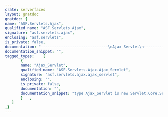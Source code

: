 ```yaml
---
crate: serverfaces
layout: gnatdoc
gnatdoc: {
name: "ASF.Servlets.Ajax",
qualified_name: "ASF.Servlets.Ajax",
signature: "asf.servlets.ajax",
enclosing: "asf.servlets",
is_private: false,
documentation: "------------------------------\nAjax Servlet\n------------------------------\nThe <b>Ajax_Servlet</b> defines a servlet used to process Ajax actions\non ASF bean objects.\nURI have the following format:\n\n /<bean-name>/<method-name>[/<param-name>/<value>]",
documentation_snippet: "",
tagged_types:    [
       {
       name: "Ajax_Servlet",
       qualified_name: "ASF.Servlets.Ajax.Ajax_Servlet",
       signature: "asf.servlets.ajax.ajax_servlet",
       enclosing: "",
       is_private: false,
       documentation: "",
       documentation_snippet: "type Ajax_Servlet is new Servlet.Core.Servlet with private;",
       }   ,
   ]
,}
---
```

